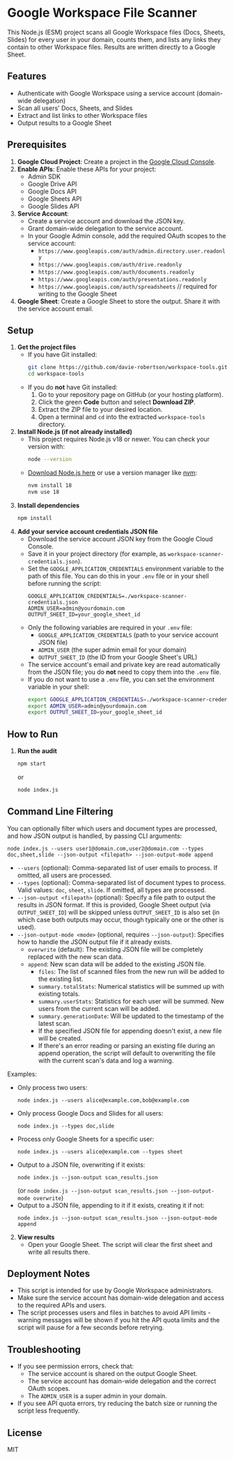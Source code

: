 # Google Workspace File Scanner

This Node.js (ESM) project scans all Google Workspace files (Docs, Sheets, Slides) for every user in your domain, counts them, and lists any links they contain to other Workspace files. Results are written directly to a Google Sheet.

## Features
- Authenticate with Google Workspace using a service account (domain-wide delegation)
- Scan all users' Docs, Sheets, and Slides
- Extract and list links to other Workspace files
- Output results to a Google Sheet

## Prerequisites
1. **Google Cloud Project**: Create a project in the [Google Cloud Console](https://console.cloud.google.com/).
2. **Enable APIs**: Enable these APIs for your project:
   - Admin SDK
   - Google Drive API
   - Google Docs API
   - Google Sheets API
   - Google Slides API
3. **Service Account**:
   - Create a service account and download the JSON key.
   - Grant domain-wide delegation to the service account.
   - In your Google Admin console, add the required OAuth scopes to the service account:
     - `https://www.googleapis.com/auth/admin.directory.user.readonly`
     - `https://www.googleapis.com/auth/drive.readonly`
     - `https://www.googleapis.com/auth/documents.readonly`
     - `https://www.googleapis.com/auth/presentations.readonly`
     - `https://www.googleapis.com/auth/spreadsheets` // required for writing to the Google Sheet
4. **Google Sheet**: Create a Google Sheet to store the output. Share it with the service account email.

## Setup
1. **Get the project files**
   - If you have Git installed:
     ```bash
     git clone https://github.com/davie-robertson/workspace-tools.git
     cd workspace-tools
     ```
   - If you do **not** have Git installed:
     1. Go to your repository page on GitHub (or your hosting platform).
     2. Click the green **Code** button and select **Download ZIP**.
     3. Extract the ZIP file to your desired location.
     4. Open a terminal and `cd` into the extracted `workspace-tools` directory.
2. **Install Node.js (if not already installed)**
   - This project requires Node.js v18 or newer. You can check your version with:
     ```bash
     node --version
     ```
   - [Download Node.js here](https://nodejs.org/en/download/) or use a version manager like [nvm](https://github.com/nvm-sh/nvm):
     ```bash
     nvm install 18
     nvm use 18
     ```
3. **Install dependencies**
   ```bash
   npm install
   ```
3. **Add your service account credentials JSON file**
   - Download the service account JSON key from the Google Cloud Console.
   - Save it in your project directory (for example, as `workspace-scanner-credentials.json`).
   - Set the `GOOGLE_APPLICATION_CREDENTIALS` environment variable to the path of this file. You can do this in your `.env` file or in your shell before running the script:
     ```env
     GOOGLE_APPLICATION_CREDENTIALS=./workspace-scanner-credentials.json
     ADMIN_USER=admin@yourdomain.com
     OUTPUT_SHEET_ID=your_google_sheet_id
     ```
   - Only the following variables are required in your `.env` file:
     - `GOOGLE_APPLICATION_CREDENTIALS` (path to your service account JSON file)
     - `ADMIN_USER` (the super admin email for your domain)
     - `OUTPUT_SHEET_ID` (the ID from your Google Sheet's URL)
   - The service account's email and private key are read automatically from the JSON file; you do **not** need to copy them into the `.env` file.
   - If you do not want to use a `.env` file, you can set the environment variable in your shell:
     ```bash
     export GOOGLE_APPLICATION_CREDENTIALS=./workspace-scanner-credentials.json
     export ADMIN_USER=admin@yourdomain.com
     export OUTPUT_SHEET_ID=your_google_sheet_id
     ```

## How to Run
1. **Run the audit**
   ```bash
   npm start
   ```
   or
   ```bash
   node index.js
   ```
## Command Line Filtering

You can optionally filter which users and document types are processed, and how JSON output is handled, by passing CLI arguments:

```
node index.js --users user1@domain.com,user2@domain.com --types doc,sheet,slide --json-output <filepath> --json-output-mode append
```

- `--users` (optional): Comma-separated list of user emails to process. If omitted, all users are processed.
- `--types` (optional): Comma-separated list of document types to process. Valid values: `doc`, `sheet`, `slide`. If omitted, all types are processed.
- `--json-output <filepath>` (optional): Specify a file path to output the results in JSON format. If this is provided, Google Sheet output (via `OUTPUT_SHEET_ID`) will be skipped unless `OUTPUT_SHEET_ID` is also set (in which case both outputs may occur, though typically one or the other is used).
- `--json-output-mode <mode>` (optional, requires `--json-output`): Specifies how to handle the JSON output file if it already exists.
    - `overwrite` (default): The existing JSON file will be completely replaced with the new scan data.
    - `append`: New scan data will be added to the existing JSON file.
        - `files`: The list of scanned files from the new run will be added to the existing list.
        - `summary.totalStats`: Numerical statistics will be summed up with existing totals.
        - `summary.userStats`: Statistics for each user will be summed. New users from the current scan will be added.
        - `summary.generationDate`: Will be updated to the timestamp of the latest scan.
        - If the specified JSON file for appending doesn't exist, a new file will be created.
        - If there's an error reading or parsing an existing file during an append operation, the script will default to overwriting the file with the current scan's data and log a warning.

Examples:

- Only process two users:
  ```
  node index.js --users alice@example.com,bob@example.com
  ```
- Only process Google Docs and Slides for all users:
  ```
  node index.js --types doc,slide
  ```
- Process only Google Sheets for a specific user:
  ```
  node index.js --users alice@example.com --types sheet
  ```
- Output to a JSON file, overwriting if it exists:
  ```
  node index.js --json-output scan_results.json
  ```
  (or `node index.js --json-output scan_results.json --json-output-mode overwrite`)
- Output to a JSON file, appending to it if it exists, creating it if not:
  ```
  node index.js --json-output scan_results.json --json-output-mode append
  ```

2. **View results**
   - Open your Google Sheet. The script will clear the first sheet and write all results there.

## Deployment Notes
- This script is intended for use by Google Workspace administrators.
- Make sure the service account has domain-wide delegation and access to the required APIs and users.
- The script processes users and files in batches to avoid API limits - warning messages will be shown if you hit the API quota limits and the script will pause for a few seconds before retrying.

## Troubleshooting
- If you see permission errors, check that:
  - The service account is shared on the output Google Sheet.
  - The service account has domain-wide delegation and the correct OAuth scopes.
  - The `ADMIN_USER` is a super admin in your domain.
- If you see API quota errors, try reducing the batch size or running the script less frequently.

## License
MIT
